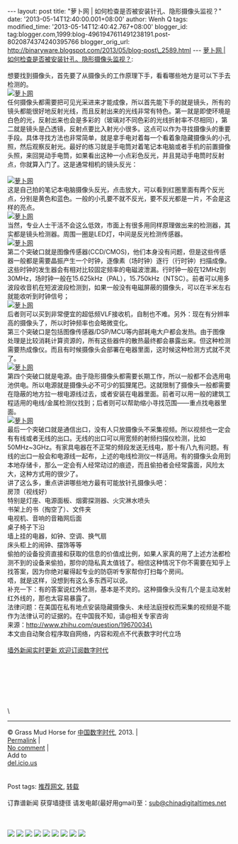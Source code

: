 --- layout: post title: "萝卜网 |
如何检查是否被安装针孔、隐形摄像头监视？" date:
'2013-05-14T12:40:00.001+08:00' author: Wenh Q tags: modified\_time:
'2013-05-14T12:40:42.767+08:00' blogger\_id:
tag:blogger.com,1999:blog-4961947611491238191.post-8020874374240395766
blogger\_orig\_url:
http://binaryware.blogspot.com/2013/05/blog-post\_2589.html --- [萝卜网
|
如何检查是否被安装针孔、隐形摄像头监视？](http://feedproxy.google.com/~r/chinagfwblog/~3/NRvIsNSqQyA/):
\
\
想要找到摄像头，首先要了从摄像头的工作原理下手，看看哪些地方是可以下手去检测的。\
[![萝卜网](http://hu.luo.bo/files/2013/05/13/21bcad7bbbdb515eb376366942cce0fa.jpg "萝卜网")](http://hu.luo.bo/files/2013/05/13/21bcad7bbbdb515eb376366942cce0fa.jpg "萝卜网")\
任何摄像头都需要把可见光采进来才能成像，所以首先能下手的就是镜头，所有的镜头都能很好地反射光线，而且反射出来的光线非常有特色。第一就是即使环境是白色的光，反射出来也会是多彩的（玻璃对不同色彩的光线折射率不尽相同），第二就是镜头是凸透镜，反射点要比入射光小很多。这点可以作为寻找摄像头的重要手段。具体寻找方法也非常简单，就是拿手电对着每一个看着象隐藏摄像头的小孔照，然后观察反射光。最好的练习就是手电筒对着笔记本电脑或者手机的前置摄像头照，来回晃动手电筒，如果看出这种一小点彩色反光，并且晃动手电筒时反射点，你就算入门了。这是通常相机的镜头反光：\
\
[![萝卜网](http://hu.luo.bo/files/2013/05/13/700e7adc12944b1bc39bffe4ec457665.jpg "萝卜网")](http://hu.luo.bo/files/2013/05/13/700e7adc12944b1bc39bffe4ec457665.jpg "萝卜网")\
这是自己拍的笔记本电脑摄像头反光，点击放大，可以看到红圈里面有两个反光点，分别是黄色和蓝色。一般的小孔要不就不反光，要不反光都是一片，不会是这样的亮点。\
[![萝卜网](http://hu.luo.bo/files/2013/05/13/c621a58e1f8a46a732ef3c20af765d04.jpg "萝卜网")](http://hu.luo.bo/files/2013/05/13/c621a58e1f8a46a732ef3c20af765d04.jpg "萝卜网")\
当然，专业人士干活不会这么低效，市面上有很多用同样原理做出来的检测器，其实都是镜头检测器。周围一圈是LED灯，中间是反光检测传感器。\
[![萝卜网](http://hu.luo.bo/files/2013/05/13/0fde123ed140bc0f1ad3db1495f626a3.jpg "萝卜网")](http://hu.luo.bo/files/2013/05/13/0fde123ed140bc0f1ad3db1495f626a3.jpg "萝卜网")\
第二个突破口就是图像传感器(CCD/CMOS)，他们本身没有问题，但是这些传感器一般都是需要晶振产生一个时钟，逐像素（场时钟）逐行（行时钟）扫描成像。这些时钟的发生器会有相对比较固定频率的电磁波泄漏。行时钟一般在12MHz到30MHz，场时钟一般在15.625kHz（PAL），15.750kHz（NTSC）。前者可以用多波段收音机在短波波段检测到，如果一般没有电磁屏蔽的摄像头，可以在半米左右就能收听到时钟信号；\
[![萝卜网](http://hu.luo.bo/files/2013/05/13/d5344185f375098a17e6f35eae10a32e.jpg "萝卜网")](http://hu.luo.bo/files/2013/05/13/d5344185f375098a17e6f35eae10a32e.jpg "萝卜网")\
后者则可以买到非常便宜的超低频VLF接收机，自制也不难。另外：现在有分辨率高的摄像头了，所以时钟频率也会略微变化。\
第三个突破口是包括图像传感器/DSP/MCU等内部耗电大户都会发热。由于图像处理是比较消耗计算资源的，所有这些器件的散热最终都会暴露出来。但这种检测需要热成像仪。而且有时候摄像头会部署在电器里面，这时候这种检测方式就不灵了。\
[![萝卜网](http://hu.luo.bo/files/2013/05/13/a9c0e8a9c2f4e9013b2ea45d1e692166.jpg "萝卜网")](http://hu.luo.bo/files/2013/05/13/a9c0e8a9c2f4e9013b2ea45d1e692166.jpg "萝卜网")\
第四个突破口就是电源。由于隐形摄像头都需要长期工作，所以一般都不会选用电池供电。所以电源就是摄像头必不可少的狐狸尾巴。这就限制了摄像头一般都需要在隐蔽的地方拉一根电源线过去，或者安装在电器里面。前者可以用一般的建筑工程适用的电线/金属检测仪找到；后者则可以帮助缩小寻找范围——重点找电器里面。\
[![萝卜网](http://hu.luo.bo/files/2013/05/13/9e796544bced389618b4df14d62ad9ad.jpg "萝卜网")](http://hu.luo.bo/files/2013/05/13/9e796544bced389618b4df14d62ad9ad.jpg "萝卜网")\
最后一个突破口就是通信出口，没有人只放摄像头不采集视频。所以视频也一定会有有线或者无线的出口。无线的出口可以用宽频的射频扫描仪检测，比如50MHz\~3GHz。有家具电器在不正常的频段发送无线电，那十有八九有问题。有线的出口一般会和电源线一起布，上述的电线检测仪一样适用。有的摄像头会用到本地存储卡，那么一定会有人经常动过的痕迹，而且偷拍者会经常露面，风险太大，这种方式用的很少了。\
讲了这么多，重点讲讲哪些地方最有可能放针孔摄像头吧：\
房顶（视线好）\
特别是灯座、电源面板、烟雾探测器、火灾淋水喷头\
书架上的书（掏空了）、文件夹\
电视机、音响的音箱网后面\
桌子椅子下沿\
墙上挂的电器，如钟、空调、换气扇\
床头柜上的闹钟、摆饰等等\
偷拍的设备投资直接和获取的信息的价值成比例，如果人家真的用了上述方法都检测不到的设备来偷拍，那你的隐私真太值钱了。相信这种情况下你不需要在知乎上找答案，因为你绝对雇得起专业的防窃听专家帮你打扫每个房间。\
唔，就是这样，没想到有这么多东西可以说。\
补充一下：有的答案说红外检测，基本是不灵的。这种摄像头没有几个是主动发射红外线的，那也太容易暴露了。\
法律问题：在美国在私有地点安装隐藏摄像头、未经法庭授权而采集的视频是不能作为法律认可的证据的。在中国我不知，请@相关专家咨询\
来源：http://www.zhihu.com/question/19670034\
\
本文由自动聚合程序取自网络，内容和观点不代表数字时代立场\
\
[墙外新闻实时更新 欢迎订阅数字时代](http://eepurl.com/msuvD)\
\
\
\
\
\
\
\
\

* * * * *

© Grass Mud Horse for
[中国数字时代](https://kexueshangwang.info/chinese), 2013. |\
[Permalink](https://kexueshangwang.info/chinese/2013/05/%e8%90%9d%e5%8d%9c%e7%bd%91-%e5%a6%82%e4%bd%95%e6%a3%80%e6%9f%a5%e6%98%af%e5%90%a6%e8%a2%ab%e5%ae%89%e8%a3%85%e9%92%88%e5%ad%94%e3%80%81%e9%9a%90%e5%bd%a2%e6%91%84%e5%83%8f%e5%a4%b4%e7%9b%91/)
|\
[No
comment](https://kexueshangwang.info/chinese/2013/05/%e8%90%9d%e5%8d%9c%e7%bd%91-%e5%a6%82%e4%bd%95%e6%a3%80%e6%9f%a5%e6%98%af%e5%90%a6%e8%a2%ab%e5%ae%89%e8%a3%85%e9%92%88%e5%ad%94%e3%80%81%e9%9a%90%e5%bd%a2%e6%91%84%e5%83%8f%e5%a4%b4%e7%9b%91/#comments)
|\
Add to\
[del.icio.us](http://del.icio.us/post?url=https://kexueshangwang.info/chinese/2013/05/%e8%90%9d%e5%8d%9c%e7%bd%91-%e5%a6%82%e4%bd%95%e6%a3%80%e6%9f%a5%e6%98%af%e5%90%a6%e8%a2%ab%e5%ae%89%e8%a3%85%e9%92%88%e5%ad%94%e3%80%81%e9%9a%90%e5%bd%a2%e6%91%84%e5%83%8f%e5%a4%b4%e7%9b%91/&title=%E8%90%9D%E5%8D%9C%E7%BD%91%20%7C%20%E5%A6%82%E4%BD%95%E6%A3%80%E6%9F%A5%E6%98%AF%E5%90%A6%E8%A2%AB%E5%AE%89%E8%A3%85%E9%92%88%E5%AD%94%E3%80%81%E9%9A%90%E5%BD%A2%E6%91%84%E5%83%8F%E5%A4%B4%E7%9B%91%E8%A7%86%EF%BC%9F)\
\
\
Post tags:
[推荐网文](https://kexueshangwang.info/chinese/tag/%e6%8e%a8%e8%8d%90%e7%bd%91%e6%96%87/?category=10466),
[转载](https://kexueshangwang.info/chinese/tag/%e8%bd%ac%e8%bd%bd/?category=10466)\
\
订靠谱新闻 获穿墙捷径
请发电邮(最好用gmail)至：sub@chinadigitaltimes.net\
\
\
\
[![](http://feeds.feedburner.com/~ff/chinagfwblog?d=yIl2AUoC8zA)](http://feeds.feedburner.com/~ff/chinagfwblog?a=NRvIsNSqQyA:OYfwAuuMh2M:yIl2AUoC8zA)
[![](http://feeds.feedburner.com/~ff/chinagfwblog?i=NRvIsNSqQyA:OYfwAuuMh2M:-BTjWOF_DHI)](http://feeds.feedburner.com/~ff/chinagfwblog?a=NRvIsNSqQyA:OYfwAuuMh2M:-BTjWOF_DHI)
[![](http://feeds.feedburner.com/~ff/chinagfwblog?i=NRvIsNSqQyA:OYfwAuuMh2M:F7zBnMyn0Lo)](http://feeds.feedburner.com/~ff/chinagfwblog?a=NRvIsNSqQyA:OYfwAuuMh2M:F7zBnMyn0Lo)
[![](http://feeds.feedburner.com/~ff/chinagfwblog?i=NRvIsNSqQyA:OYfwAuuMh2M:V_sGLiPBpWU)](http://feeds.feedburner.com/~ff/chinagfwblog?a=NRvIsNSqQyA:OYfwAuuMh2M:V_sGLiPBpWU)
[![](http://feeds.feedburner.com/~ff/chinagfwblog?d=qj6IDK7rITs)](http://feeds.feedburner.com/~ff/chinagfwblog?a=NRvIsNSqQyA:OYfwAuuMh2M:qj6IDK7rITs)
[![](http://feeds.feedburner.com/~ff/chinagfwblog?d=l6gmwiTKsz0)](http://feeds.feedburner.com/~ff/chinagfwblog?a=NRvIsNSqQyA:OYfwAuuMh2M:l6gmwiTKsz0)
[![](http://feeds.feedburner.com/~ff/chinagfwblog?i=NRvIsNSqQyA:OYfwAuuMh2M:gIN9vFwOqvQ)](http://feeds.feedburner.com/~ff/chinagfwblog?a=NRvIsNSqQyA:OYfwAuuMh2M:gIN9vFwOqvQ)
[![](http://feeds.feedburner.com/~ff/chinagfwblog?d=TzevzKxY174)](http://feeds.feedburner.com/~ff/chinagfwblog?a=NRvIsNSqQyA:OYfwAuuMh2M:TzevzKxY174)
![](http://feeds.feedburner.com/~r/chinagfwblog/~4/NRvIsNSqQyA)
